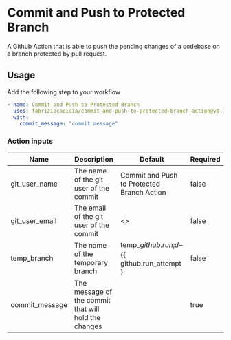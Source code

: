 # Commit and Push to Protected Branch
A Github Action that is able to push the pending changes of a codebase on a branch protected by pull request.

## Usage
Add the following step to your workflow

```yaml
- name: Commit and Push to Protected Branch
  uses: fabriziocacicia/commit-and-push-to-protected-branch-action@v0.1.0
  with:
    commit_message: "commit message"
```

### Action inputs

| Name | Description | Default | Required |
| --- | --- | --- | --- |
| git_user_name | The name of the git user of the commit |Commit and Push to Protected Branch Action | false |
| git_user_email | The email of the git user of the commit | <> | false |
| temp_branch | The name of the temporary branch | temp_${{ github.run_id }}-${{ github.run_attempt } | false |
| commit_message | The message of the commit that will hold the changes |  | true |
